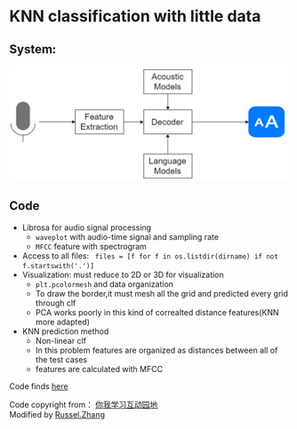 KNN classification with little data
===================
## System:
![system](https://github.com/RusselZHANG/Audio-recognition/blob/master/images/system.JPG)
## Code
* Librosa for audio signal processing
  * `waveplot` with audio-time signal and sampling rate
  * `MFCC` feature with spectrogram
* Access to all files: ` files = [f for f in os.listdir(dirname) if not f.startswith('.')]`
* Visualization: must reduce to 2D or 3D for visualization
  * `plt.pcolormesh` and data organization
  * To draw the border,it must mesh all the grid and predicted every grid through clf
  * PCA works poorly in this kind of correalted distance features(KNN more adapted)
* KNN prediction method
  * Non-linear clf
  * In this problem features are organized as distances between all of the test cases
  * features are calculated with MFCC 
  
Code finds [here](https://github.com/RusselZHANG/Audio-recognition/blob/master/2.%20KNN%20classifier%20to%20recognize%20single%20character.ipynb)

Code copyright from： [你我学习互动园地](https://interactiveuandmetutorials.weebly.com/) \
Modified by [Russel.Zhang](https://github.com/RusselZHANG)
